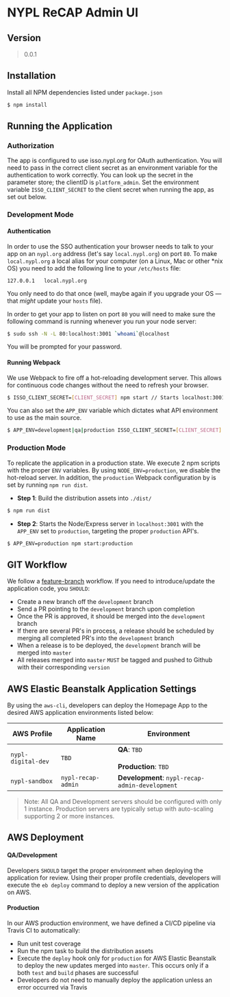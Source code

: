 # NYPL ReCAP Admin UI
## Version
> 0.0.1

## Installation
Install all NPM dependencies listed under `package.json`
```sh
$ npm install
```

## Running the Application
### Authorization
The app is configured to use isso.nypl.org for OAuth authentication. You will need to pass in the correct client secret
as an environment variable for the authentication to work correctly. You can look up the secret in the parameter store;
the clientID is `platform_admin`. Set the environment variable `ISSO_CLIENT_SECRET` to the client secret when running
the app, as set out below.


### Development Mode

#### Authentication
In order to use the SSO authentication your browser needs to talk to your app on an `nypl.org` address (let's say
`local.nypl.org`) on port `80`. To make `local.nypl.org` a local alias for your computer (on a Linux, Mac or other *nix OS)
you need to add the following line to your `/etc/hosts` file:

```
127.0.0.1	local.nypl.org
```

You only need to do that once (well, maybe again if you upgrade your OS — that _might_ update your `hosts` file).

In order to get your app to listen on port `80` you will need to make sure the following command is running whenever you run your node server:

```sh
$ sudo ssh -N -L 80:localhost:3001 `whoami`@localhost
```

You will be prompted for your password.


#### Running Webpack
We use Webpack to fire off a hot-reloading development server. This allows for continuous code changes without the need to refresh your browser.

```sh
$ ISSO_CLIENT_SECRET=[CLIENT_SECRET] npm start // Starts localhost:3001 defaulting to the Development API
```

You can also set the `APP_ENV` variable which dictates what API environment to use as the main source.
```sh
$ APP_ENV=development|qa|production ISSO_CLIENT_SECRET=[CLIENT_SECRET] npm start // Starts localhost:3001 with set APP_ENV
```

### Production Mode
To replicate the application in a production state. We execute 2 npm scripts with the proper `ENV` variables. By using `NODE_ENV=production`, we disable the hot-reload server. In addition, the `production` Webpack configuration by is set by running `npm run dist`.

* **Step 1**: Build the distribution assets into `./dist/`
```sh
$ npm run dist
```

* **Step 2**: Starts the Node/Express server in `localhost:3001` with the `APP_ENV` set to `production`, targeting the proper `production` API's.
```sh
$ APP_ENV=production npm start:production
```

## GIT Workflow
We follow a [feature-branch](https://www.atlassian.com/git/tutorials/comparing-workflows/feature-branch-workflow) workflow. If you need to introduce/update the application code, you `SHOULD`:

* Create a new branch off the `development` branch
* Send a PR pointing to the `development` branch upon completion
* Once the PR is approved, it should be merged into the `development` branch
* If there are several PR's in process, a release should be scheduled by merging all completed PR's into the `development` branch
* When a release is to be deployed, the `development` branch will be merged into `master`
* All releases merged into `master` `MUST` be tagged and pushed to Github with their corresponding `version`

## AWS Elastic Beanstalk Application Settings
By using the `aws-cli`, developers can deploy the Homepage App to the desired AWS application environments listed below:

| AWS Profile | Application Name | Environment |
|---|---|---|
| `nypl-digital-dev` | `TBD` | **QA**: `TBD` <br><br> **Production**: `TBD` |
| `nypl-sandbox` | `nypl-recap-admin` | **Development**: `nypl-recap-admin-development` |

> Note: All QA and Development servers should be configured with only 1 instance. Production servers are typically setup with auto-scaling supporting 2 or more instances.

## AWS Deployment

#### QA/Development
Developers `SHOULD` target the proper environment when deploying the application for review. Using their proper profile credentials, developers will execute the `eb deploy` command to deploy a new version of the application on AWS.

#### Production
In our AWS production environment, we have defined a CI/CD pipeline via Travis CI to automatically:
* Run unit test coverage
* Run the npm task to build the distribution assets
* Execute the `deploy` hook only for `production` for AWS Elastic Beanstalk to deploy the new updates merged into `master`. This occurs only if a both `test` and `build` phases are successful
* Developers do not need to manually deploy the application unless an error occurred via Travis
